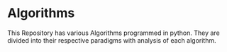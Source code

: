 # Algorithms
This Repository has various Algorithms programmed in python. They are divided into their respective paradigms with analysis of each algorithm. 

